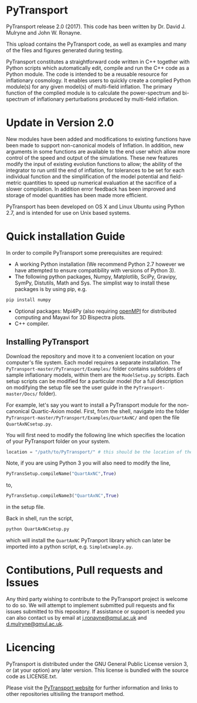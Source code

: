 # PyTransport
PyTransport release 2.0 (2017).
This code has been written by Dr. David J. Mulryne and John W. Ronayne.

This upload contains the PyTransport code, as well as examples and many of the files and figures generated during testing. 

PyTransport constitutes a straightforward code written in C++  together with Python scripts which automatically edit, compile and run the C++ code as a Python module. The code is intended to be a reusable resource for inflationary cosmology. It enables users to quickly create a complied Python module(s) for any given model(s) of multi-field inflation. The primary function of the complied module is to calculate the power-spectrum and bi-spectrum of inflationary perturbations produced by multi-field inflation. 

# Update in Version 2.0 
New modules have been added and modifications to existing functions have been made to support non-canonical models of Inflation. In addition, new arguments in some functions are available to the end user which allow more control of the speed and output of the simulations. These new features modify the input of existing evolution functions to allow; the ability of the integrator to run until the end of inflation, for tolerances to be set for each individual function and the simplification of the model potential and field-metric quantities to speed up numerical evaluation at the sacrifice of a slower compilation.
In addition error feedback has been improved and storage of model quantities has been made more efficient. 

PyTransport has been developed on OS X and Linux Ubuntu using Python 2.7, and is intended for use on Unix based systems.
# Quick installation Guide
In order to compile PyTransport some prerequisites are required:
* A working Python installation (We recommend Python 2.7 however we have attempted to ensure compatibility with versions of Python 3).
* The following python packages, Numpy, Matplotlib, SciPy, Gravipy, SymPy, Distutils, Math and Sys.
The simplist way to install these packages is by using pip, e.g.
```sh
pip install numpy
```
* Optional packages: Mpi4Py (also requiring [openMPI](https://wiki.helsinki.fi/display/HUGG/Open+MPI+install+on+Mac+OS+X) for distributed computing and Mayavi for 3D Bispectra plots.
* C++ compiler.

## Installing PyTransport
Download the repository and move it to a convenient location on your computer's file system.
Each model requires a separate installation. The `PyTransport-master/PyTransport/Examples/` folder contains subfolders of sample inflationary models, within them are the `ModelSetup.py` scripts.
Each setup scripts can be modified for a particular model (for a full description on modifying the setup file see the user guide in the `PyTransport-master/Docs/` folder).

For example, let's say you want to install a PyTransport module for the non-canonical Quartic-Axion model. 
First, from the shell, navigate into the folder `PyTransport-master/PyTransport/Examples/QuartAxNC/` and open the file `QuartAxNCsetup.py`.

You will first need to modify the following line which specifies the location of your PyTransport folder on your system.
```python
location = "/path/to/PyTransport/" # this should be the location of the PyTransport folder 
```
Note, if you are using Python 3 you will also need to modify the line, 
```python
PyTransSetup.compileName("QuartAxNC",True)
``` 
to, 
```python
PyTransSetup.compileName3("QuartAxNC",True)
```
in the setup file.

Back in shell, run the script,
```sh
python QuartAxNCsetup.py
```
which will install the `QuartAxNC` PyTranport library which can later be imported into a python script, e.g. `SimpleExample.py`.

# Contibutions, Pull requests and Issues
Any third party wishing to contribute to the PyTransport project is welcome to do so. We will attempt to implement submitted pull requests and fix issues submitted to this repository. If assistance or support is needed you can also contact us by email at j.ronayne@qmul.ac.uk  and d.mulryne@qmul.ac.uk.

# Licencing #
PyTransport is distributed under the GNU General Public License version 3, or (at your option) any later version. This license is bundled with the source code as LICENSE.txt.

Please visit the [PyTransport website](https://transportmethod.com) for further information and links to other repositories ultisiling the transport method.
